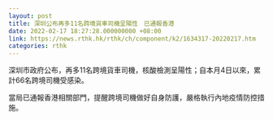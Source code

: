```yaml
---
layout: post
title: 深圳公布再多11名跨境貨車司機呈陽性　已通報香港
date: 2022-02-17 18:27:28.000000000 +08:00
link: https://news.rthk.hk/rthk/ch/component/k2/1634317-20220217.htm
categories: rthk
---
```


深圳市政府公布，再多11名跨境貨車司機，核酸檢測呈陽性；自本月4日以來，累計66名跨境司機受感染。

當局已通報香港相關部門，提醒跨境司機做好自身防護，嚴格執行內地疫情防控措施。
